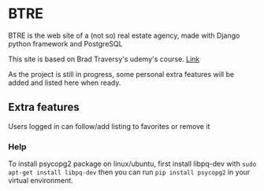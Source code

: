 # BTRE 
 
 BTRE is the web site of a (not so) real estate agency, made with  Django python framework and PostgreSQL
 
This site is based on Brad Traversy's udemy's course. [Link](https://www.udemy.com/course/python-django-dev-to-deployment)

As the project is still in progress, some personal extra features will be added and listed here when ready.

## Extra features

Users logged in can follow/add listing  to favorites or remove it

### Help

To install psycopg2 package on linux/ubuntu, first install libpq-dev with ` sudo apt-get install libpq-dev
` then you can run `pip install psycopg2` in your virtual environment. 